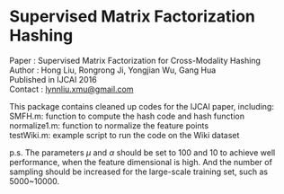 # Supervised Matrix Factorization Hashing

Paper : Supervised Matrix Factorization for Cross-Modality Hashing <br />
Author : Hong Liu, Rongrong Ji, Yongjian Wu, Gang Hua <br />
Published in IJCAI 2016 <br />
Contact : lynnliu.xmu@gmail.com <br />

This package contains cleaned up codes for the IJCAI paper, including: <br />
SMFH.m: function to compute the hash code and hash function <br />
normalize1.m: function to normalize the feature points <br />
testWiki.m: example script to run the code on the Wiki dataset <br />

p.s. The parameters $\mu$ and $\alpha$ should be set to 100 and 10 to achieve well performance, when the feature dimensional is high. And the number of sampling should be increased for the large-scale training set, such as 5000~10000.
